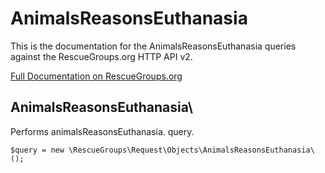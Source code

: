 # AnimalsReasonsEuthanasia

This is the documentation for the AnimalsReasonsEuthanasia queries against the RescueGroups.org HTTP API v2.

[Full Documentation on RescueGroups.org](https://userguide.rescuegroups.org/display/APIDG/Object+definitions#Objectdefinitions-animalsReasonsEuthanasia)

## AnimalsReasonsEuthanasia\

Performs animalsReasonsEuthanasia. query.

    $query = new \RescueGroups\Request\Objects\AnimalsReasonsEuthanasia\();



